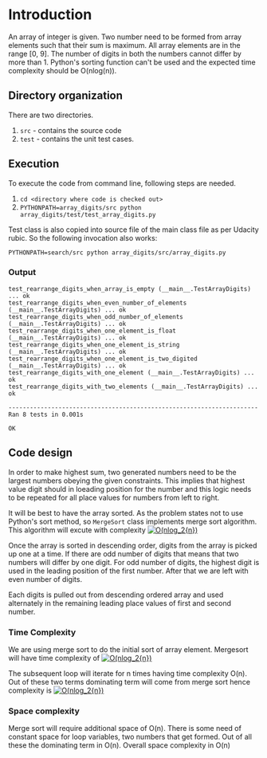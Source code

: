 # Introduction

An array of integer is given. Two number need to be formed from array elements such that their sum is maximum. All array elements are in the range [0, 9]. The number of digits in both the numbers cannot differ by more than 1. Python's sorting function can't be used and the expected time complexity should be O(nlog(n)).

## Directory organization

There are two directories. 
1. `src` - contains the source code
2. `test` - contains the unit test cases. 

## Execution

To execute the code from command line, following steps are needed.

1. `cd <directory where code is checked out>`
2. `PYTHONPATH=array_digits/src python array_digits/test/test_array_digits.py`

Test class is also copied into source file of the main class file as per Udacity rubic. So the following invocation also works:

```PYTHONPATH=search/src python array_digits/src/array_digits.py```

### Output
```
test_rearrange_digits_when_array_is_empty (__main__.TestArrayDigits) ... ok
test_rearrange_digits_when_even_number_of_elements (__main__.TestArrayDigits) ... ok
test_rearrange_digits_when_odd_number_of_elements (__main__.TestArrayDigits) ... ok
test_rearrange_digits_when_one_element_is_float (__main__.TestArrayDigits) ... ok
test_rearrange_digits_when_one_element_is_string (__main__.TestArrayDigits) ... ok
test_rearrange_digits_when_one_element_is_two_digited (__main__.TestArrayDigits) ... ok
test_rearrange_digits_with_one_element (__main__.TestArrayDigits) ... ok
test_rearrange_digits_with_two_elements (__main__.TestArrayDigits) ... ok

----------------------------------------------------------------------
Ran 8 tests in 0.001s

OK
```


## Code design

In order to make highest sum, two generated numbers need to be the largest numbers obeying the given constraints. This implies that highest value digit should in loeading position for the number and this logic needs to be repeated for all place values for numbers from left to right.

It will be best to have the array sorted. As the problem states not to use Python's sort method, so `MergeSort` class implements merge sort algorithm. This algorithm will excute with complexity <a href="https://www.codecogs.com/eqnedit.php?latex=O(nlog_2{n})" target="_blank"><img src="https://latex.codecogs.com/gif.latex?O(nlog_2{n})" title="O(nlog_2{n})" /></a>

Once the array is sorted in descending order, digits from the array is picked up one at a time. If there are odd number of digits that means that two numbers will differ by one digit. For odd number of digits, the highest digit is used in the leading position of the first number. After that we are left with even number of digits.

Each digits is pulled out from descending ordered array and used alternately in the remaining leading place values of first and second number. 

### Time Complexity

We are using merge sort to do the initial sort of array element. Mergesort will have time complexity of <a href="https://www.codecogs.com/eqnedit.php?latex=O(nlog_2{n})" target="_blank"><img src="https://latex.codecogs.com/gif.latex?O(nlog_2{n})" title="O(nlog_2{n})" /></a> 

The subsequent loop will iterate for n times having time complexity O(n). Out of these two terms dominating term will come from merge sort hence complexity is <a href="https://www.codecogs.com/eqnedit.php?latex=O(nlog_2{n})" target="_blank"><img src="https://latex.codecogs.com/gif.latex?O(nlog_2{n})" title="O(nlog_2{n})" /></a>

### Space complexity

Merge sort will require additional space of O(n). There is some need of constant space for loop variables, two numbers that get formed. Out of all these the dominating term in O(n). Overall space complexity in O(n)
